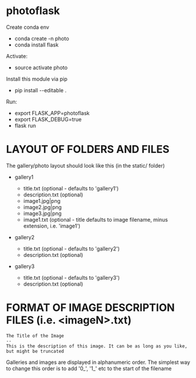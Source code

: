 # photoflask

Create conda env
  * conda create -n photo
  * conda install flask

Activate:
  * source activate photo

Install this module via pip 
  * pip install --editable .

Run:

  * export FLASK_APP=photoflask
  * export FLASK_DEBUG=true
  * flask run

# LAYOUT OF FOLDERS AND FILES

The gallery/photo layout should look like this (in the static/ folder)

* gallery1
  * title.txt (optional - defaults to 'gallery1')
  * description.txt (optional)
  * image1.jpg|png
  * image2.jpg|png
  * image3.jpg|png
  * image1.txt (optional - title defaults to image filename, minus extension, i.e. 'image1')

* gallery2
  * title.txt (optional - defaults to 'gallery2')
  * description.txt (optional)

* gallery3
  * title.txt (optional - defaults to 'gallery3')
  * description.txt (optional)

# FORMAT OF IMAGE DESCRIPTION FILES (i.e. \<imageN\>.txt)
```
The Title of the Image
--
This is the description of this image. It can be as long as you like, but might be truncated
```



Galleries and images are displayed in alphanumeric order. The simplest way to change this order is to add '0_', '1_' etc to the start of the filename
